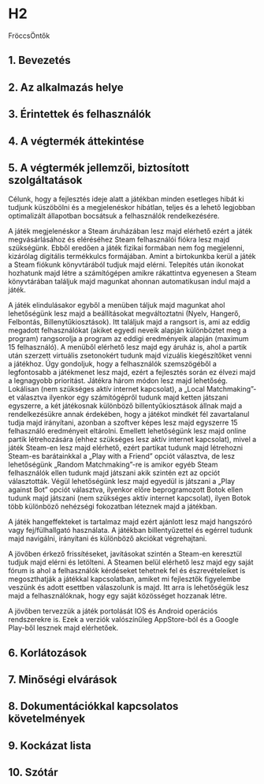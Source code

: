 # H2
FröccsÖntők

## 1. Bevezetés

## 2. Az alkalmazás helye

## 3. Érintettek és felhasználók

## 4. A végtermék áttekintése

## 5. A végtermék jellemzői, biztosított szolgáltatások

Célunk, hogy a fejlesztés ideje alatt a játékban minden esetleges hibát ki tudjunk küszöbölni és a megjelenéskor hibátlan, teljes és a lehető legjobban optimalizált állapotban bocsátsuk a felhasználók rendelkezésére.

A játék megjelenéskor a Steam áruházában lesz majd elérhető ezért a játék megvásárlásához és eléréséhez Steam felhasználói fiókra lesz majd szükségünk. Ebből eredően a játék fizikai formában nem fog megjelenni, kizárólag digitális termékkulcs formájában. Amint a birtokunkba kerül a játék a Steam fiókunk könyvtárából tudjuk majd elérni. Telepítés után ikonokat hozhatunk majd létre a számítógépen amikre rákattintva egyenesen a Steam könyvtárában találjuk majd magunkat ahonnan automatikusan indul majd a játék.

A játék elindulásakor egyből a menüben táljuk majd magunkat ahol lehetőségünk lesz majd a beállításokat megváltoztatni (Nyelv, Hangerő, Felbontás, Billenytűkiosztások). Itt találjuk majd a rangsort is, ami az eddig megadott felhasználókat (akiket egyedi neveik alapján különböztet meg a program) rangsorolja a program az eddigi eredményeik alapján (maximum 15 felhasználó). A menüből elérhető lesz majd egy áruház is, ahol a partik után szerzett virtuális zsetonokért tudunk majd vizuális kiegészítőket venni a játékhoz.
Úgy gondoljuk, hogy a felhasználók szemszögéből a legfontosabb a játékmenet lesz majd, ezért a fejlesztés során ez élvezi majd a legnagyobb prioritást. Játékra három módon lesz majd lehetőség. Lokálisan (nem szükséges aktív internet kapcsolat), a „Local Matchmaking”-et  választva ilyenkor egy számítógépről tudunk majd ketten játszani egyszerre, a két játékosnak különböző billentyűkiosztások állnak majd a rendelkezésükre annak érdekében, hogy a játékot mindkét fél zavartalanul tudja majd irányítani, azonban a szoftver képes lesz majd egyszerre 15 felhasználó eredményeit eltárolni. Emellett lehetőségünk lesz majd online partik létrehozására (ehhez szükséges lesz aktív internet kapcsolat), mivel a játék Steam-en lesz majd elérhető, ezért partikat tudunk majd létrehozni Steam-es barátainkkal a „Play with a Friend” opciót választva, de lesz lehetőségünk „Random Matchmaking”-re is amikor egyéb Steam felhasználók ellen tudunk majd játszani akik szintén ezt az opciót választották. Végül lehetőségünk lesz majd egyedül is játszani a „Play against Bot” opciót választva, ilyenkor előre beprogramozott Botok ellen tudunk majd játszani (nem szükséges aktív internet kapcsolat), ilyen Botok több különböző nehézségi fokozatban léteznek majd a játékban.

A játék hangeffekteket is tartalmaz majd ezért ajánlott lesz majd hangszóró vagy fej/fülhallgató használata. A játékban billentyűzettel és egérrel tudunk majd navigálni, irányítani és különböző akciókat végrehajtani.

A jövőben érkező frissítéseket, javításokat szintén a Steam-en keresztül tudjuk majd elérni és letölteni. A Steamen belül elérhető lesz majd egy saját fórum is ahol a felhasználók kérdéseket tehetnek fel és észrevételeiket is megoszthatják a játékkal kapcsolatban, amiket mi fejlesztők figyelembe veszünk és adott esettben válaszolunk is majd. Itt arra is lehetőségük lesz majd a felhasználóknak, hogy egy saját közösséget hozzanak létre.

A jövőben tervezzük a játék portolását IOS és Android operációs rendszerekre is. Ezek a verziók valószínűleg AppStore-ból és a Google Play-ből lesznek majd elérhetőek.


## 6. Korlátozások

## 7. Minőségi elvárások

## 8. Dokumentációkkal kapcsolatos követelmények

## 9. Kockázat lista

## 10. Szótár
